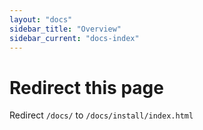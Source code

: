 ```yaml
---
layout: "docs"
sidebar_title: "Overview"
sidebar_current: "docs-index"
---
```


# Redirect this page

Redirect `/docs/` to `/docs/install/index.html`
